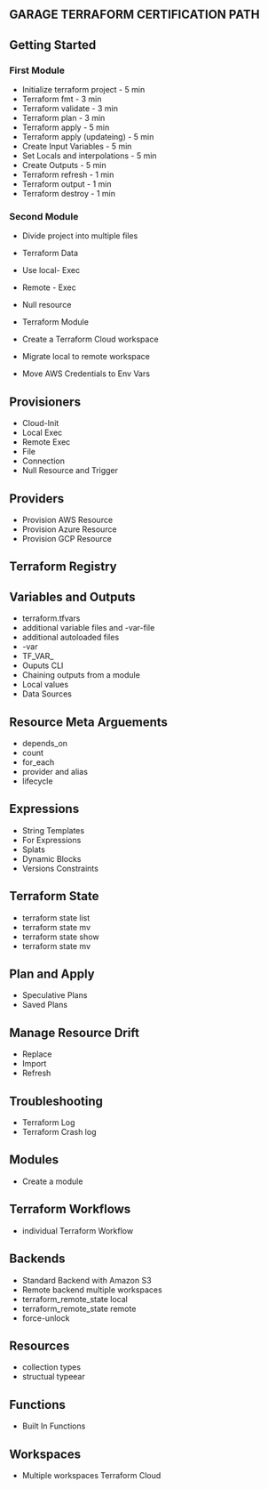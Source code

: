 ## GARAGE TERRAFORM CERTIFICATION PATH

## Getting Started

### First Module ###

- Initialize terraform project - 5 min
- Terraform fmt - 3 min
- Terraform validate - 3 min
- Terraform plan - 3 min
- Terraform apply - 5 min 
- Terraform apply (updateing) - 5 min 
- Create Input Variables - 5 min 
- Set Locals and interpolations - 5 min 
- Create Outputs - 5 min
- Terraform refresh - 1 min
- Terraform output - 1 min
- Terraform destroy - 1 min

### Second Module ###
- Divide project into multiple files
- Terraform Data
- Use local- Exec
- Remote - Exec
- Null resource
- Terraform Module

- Create a Terraform Cloud workspace
- Migrate local to remote workspace
- Move AWS Credentials to Env Vars

## Provisioners

- Cloud-Init
- Local Exec
- Remote Exec
- File
- Connection
- Null Resource and Trigger

## Providers

- Provision AWS Resource
- Provision Azure Resource
- Provision GCP Resource


## Terraform Registry


## Variables and Outputs

- terraform.tfvars
- additional variable files and -var-file
- additional autoloaded files
- -var
- TF_VAR_
- Ouputs CLI
- Chaining outputs from a module
- Local values
- Data Sources

## Resource Meta Arguements

- depends_on
- count
- for_each
- provider and alias
- lifecycle

## Expressions

- String Templates
- For Expressions
- Splats
- Dynamic Blocks
- Versions Constraints

## Terraform State
- terraform state list
- terraform state mv
- terraform state show
- terraform state mv

## Plan and Apply

- Speculative Plans
- Saved Plans

## Manage Resource Drift

- Replace
- Import
- Refresh

## Troubleshooting

- Terraform Log
- Terraform Crash log

## Modules

- Create a module

## Terraform Workflows

- individual Terraform Workflow

## Backends

- Standard Backend with Amazon S3
- Remote backend multiple workspaces
- terraform_remote_state local
- terraform_remote_state remote
- force-unlock

## Resources

- collection types
- structual typeear

## Functions

- Built In Functions

## Workspaces

- Multiple workspaces Terraform Cloud